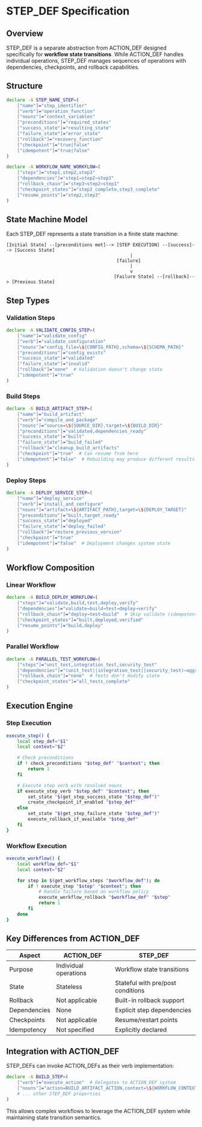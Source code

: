 # STEP_DEF Specification

## Overview

STEP_DEF is a separate abstraction from ACTION_DEF designed specifically for **workflow state transitions**. While ACTION_DEF handles individual operations, STEP_DEF manages sequences of operations with dependencies, checkpoints, and rollback capabilities.

## Structure

```bash
declare -A STEP_NAME_STEP=(
    ["name"]="step_identifier"
    ["verb"]="operation_function"
    ["nouns"]="context_variables"
    ["preconditions"]="required_states"
    ["success_state"]="resulting_state"
    ["failure_state"]="error_state"
    ["rollback"]="recovery_function"
    ["checkpoint"]="true|false"
    ["idempotent"]="true|false"
)

declare -A WORKFLOW_NAME_WORKFLOW=(
    ["steps"]="step1,step2,step3"
    ["dependencies"]="step1→step2→step3"
    ["rollback_chain"]="step3→step2→step1"
    ["checkpoint_states"]="step2_complete,step3_complete"
    ["resume_points"]="step2,step3"
)
```

## State Machine Model

Each STEP_DEF represents a state transition in a finite state machine:

```
[Initial State] --[preconditions met]--> [STEP EXECUTION] --[success]--> [Success State]
                                              |
                                         [failure]
                                              |
                                              v
                                        [Failure State] --[rollback]--> [Previous State]
```

## Step Types

### Validation Steps
```bash
declare -A VALIDATE_CONFIG_STEP=(
    ["name"]="validate_config"
    ["verb"]="validate_configuration"
    ["nouns"]="config_file=\${CONFIG_PATH},schema=\${SCHEMA_PATH}"
    ["preconditions"]="config_exists"
    ["success_state"]="validated"
    ["failure_state"]="invalid"
    ["rollback"]="none"  # Validation doesn't change state
    ["idempotent"]="true"
)
```

### Build Steps
```bash
declare -A BUILD_ARTIFACT_STEP=(
    ["name"]="build_artifact"
    ["verb"]="compile_and_package"
    ["nouns"]="source=\${SOURCE_DIR},target=\${BUILD_DIR}"
    ["preconditions"]="validated,dependencies_ready"
    ["success_state"]="built"
    ["failure_state"]="build_failed"
    ["rollback"]="cleanup_build_artifacts"
    ["checkpoint"]="true"  # Can resume from here
    ["idempotent"]="false"  # Rebuilding may produce different results
)
```

### Deploy Steps
```bash
declare -A DEPLOY_SERVICE_STEP=(
    ["name"]="deploy_service"
    ["verb"]="install_and_configure"
    ["nouns"]="artifact=\${ARTIFACT_PATH},target=\${DEPLOY_TARGET}"
    ["preconditions"]="built,target_ready"
    ["success_state"]="deployed"
    ["failure_state"]="deploy_failed"
    ["rollback"]="restore_previous_version"
    ["checkpoint"]="true"
    ["idempotent"]="false"  # Deployment changes system state
)
```

## Workflow Composition

### Linear Workflow
```bash
declare -A BUILD_DEPLOY_WORKFLOW=(
    ["steps"]="validate,build,test,deploy,verify"
    ["dependencies"]="validate→build→test→deploy→verify"
    ["rollback_chain"]="deploy→test→build"  # Skip validate (idempotent)
    ["checkpoint_states"]="built,deployed,verified"
    ["resume_points"]="build,deploy"
)
```

### Parallel Workflow
```bash
declare -A PARALLEL_TEST_WORKFLOW=(
    ["steps"]="unit_test,integration_test,security_test"
    ["dependencies"]="(unit_test||integration_test||security_test)→aggregate_results"
    ["rollback_chain"]="none"  # Tests don't modify state
    ["checkpoint_states"]="all_tests_complete"
)
```

## Execution Engine

### Step Execution
```bash
execute_step() {
    local step_def="$1"
    local context="$2"

    # Check preconditions
    if ! check_preconditions "$step_def" "$context"; then
        return 1
    fi

    # Execute step verb with resolved nouns
    if execute_step_verb "$step_def" "$context"; then
        set_state "$(get_step_success_state "$step_def")"
        create_checkpoint_if_enabled "$step_def"
    else
        set_state "$(get_step_failure_state "$step_def")"
        execute_rollback_if_available "$step_def"
    fi
}
```

### Workflow Execution
```bash
execute_workflow() {
    local workflow_def="$1"
    local context="$2"

    for step in $(get_workflow_steps "$workflow_def"); do
        if ! execute_step "$step" "$context"; then
            # Handle failure based on workflow policy
            execute_workflow_rollback "$workflow_def" "$step"
            return 1
        fi
    done
}
```

## Key Differences from ACTION_DEF

| Aspect | ACTION_DEF | STEP_DEF |
|--------|------------|----------|
| Purpose | Individual operations | Workflow state transitions |
| State | Stateless | Stateful with pre/post conditions |
| Rollback | Not applicable | Built-in rollback support |
| Dependencies | None | Explicit step dependencies |
| Checkpoints | Not applicable | Resume/restart points |
| Idempotency | Not specified | Explicitly declared |

## Integration with ACTION_DEF

STEP_DEFs can invoke ACTION_DEFs as their verb implementation:
```bash
declare -A BUILD_STEP=(
    ["verb"]="execute_action"  # Delegates to ACTION_DEF system
    ["nouns"]="action=BUILD_ARTIFACT_ACTION,context=\${WORKFLOW_CONTEXT}"
    # ... other STEP_DEF properties
)
```

This allows complex workflows to leverage the ACTION_DEF system while maintaining state transition semantics.